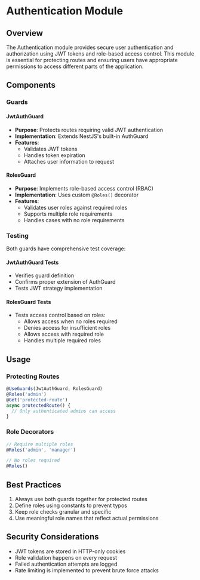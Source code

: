 # Authentication Module

## Overview
The Authentication module provides secure user authentication and authorization using JWT tokens and role-based access control. This module is essential for protecting routes and ensuring users have appropriate permissions to access different parts of the application.

## Components

### Guards

#### JwtAuthGuard
- **Purpose**: Protects routes requiring valid JWT authentication
- **Implementation**: Extends NestJS's built-in AuthGuard
- **Features**:
  - Validates JWT tokens
  - Handles token expiration
  - Attaches user information to request

#### RolesGuard
- **Purpose**: Implements role-based access control (RBAC)
- **Implementation**: Uses custom `@Roles()` decorator
- **Features**:
  - Validates user roles against required roles
  - Supports multiple role requirements
  - Handles cases with no role requirements

### Testing
Both guards have comprehensive test coverage:

#### JwtAuthGuard Tests
- Verifies guard definition
- Confirms proper extension of AuthGuard
- Tests JWT strategy implementation

#### RolesGuard Tests
- Tests access control based on roles:
  - Allows access when no roles required
  - Denies access for insufficient roles
  - Allows access with required role
  - Handles multiple required roles

## Usage

### Protecting Routes
```typescript
@UseGuards(JwtAuthGuard, RolesGuard)
@Roles('admin')
@Get('protected-route')
async protectedRoute() {
  // Only authenticated admins can access
}
```

### Role Decorators
```typescript
// Require multiple roles
@Roles('admin', 'manager')

// No roles required
@Roles()
```

## Best Practices
1. Always use both guards together for protected routes
2. Define roles using constants to prevent typos
3. Keep role checks granular and specific
4. Use meaningful role names that reflect actual permissions

## Security Considerations
- JWT tokens are stored in HTTP-only cookies
- Role validation happens on every request
- Failed authentication attempts are logged
- Rate limiting is implemented to prevent brute force attacks

